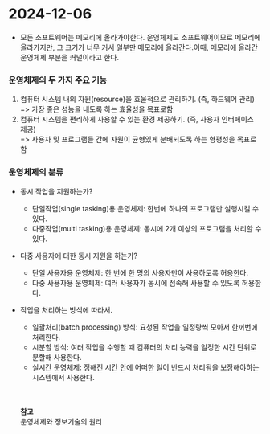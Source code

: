 # 2024-12-06
- 모든 소프트웨어는 메모리에 올라가야한다. 운영체제도 소프트웨어이므로 메모리에 올라가지만, 그 크기가 너무 커서 일부만 메모리에 올라간다.이때, 메모리에 올라간 운영체제 부분을 커널이라고 한다.

### 운영체제의 두 가지 주요 기능
1. 컴퓨터 시스템 내의 자원(resource)을 효울적으로 관리하기. (즉, 하드웨어 관리)<br>
=> 가장 좋은 성능을 내도록 하는 효율성을 목표로함
2. 컴퓨터 시스템을 편리하게 사용할 수 있는 환경 제공하기. (즉, 사용자 인터페이스 제공)<br>
=> 사용자 및 프로그램들 간에 자원이 균형있게 분배되도록 하는 형평성을 목표로함

### 운영체제의 분류
- 동시 작업을 지원하는가?
  - 단일작업(single tasking)용 운영체제: 한번에 하나의 프로그램만 실행시킬 수 있다.
  - 다중작업(multi tasking)용 운영체제: 동시에 2개 이상의 프로그램을 처리할 수 있다.
- 다중 사용자에 대한 동시 지원을 하는가?
  - 단일 사용자용 운영체제: 한 번에 한 명의 사용자만이 사용하도록 허용한다.
  - 다중 사용자용 운영체제: 여러 사용자가 동시에 접속해 사용할 수 있도록 허용한다.
- 작업을 처리하는 방식에 따라서.
  - 일괄처리(batch processing) 방식: 요청된 작업을 일정량씩 모아서 한꺼번에 처리한다.
  - 시분할 방식: 여러 작업을 수행할 때 컴퓨터의 처리 능력을 일정한 시간 단위로 분할해 사용한다.
  - 실시간 운영체제: 정해진 시간 안에 어떠한 일이 반드시 처리됨을 보장해야하는 시스템에서 사용한다.
 
  <br><br>
  **참고**<br>
  운영체제와 정보기술의 원리
